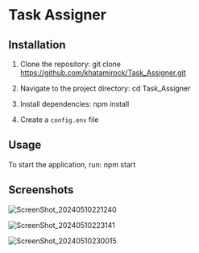 # Task Assigner

## Installation

1. Clone the repository: git clone https://github.com/khatamirock/Task_Assigner.git

2. Navigate to the project directory: cd Task_Assigner

3. Install dependencies: npm install

4. Create a `config.env` file 


## Usage

To start the application, run: npm start

## Screenshots

![ScreenShot_20240510221240](https://github.com/khatamirock/Task_Assigner/assets/67198296/4ccaf5da-22c3-4152-a7e4-6fd296ae003c)

![ScreenShot_20240510223141](https://github.com/khatamirock/Task_Assigner/assets/67198296/1a9ba82c-99fe-4ef6-ae56-a5297e66cfac)

![ScreenShot_20240510230015](https://github.com/khatamirock/Task_Assigner/assets/67198296/f050128f-9e86-49af-945d-00d5805317a0)
